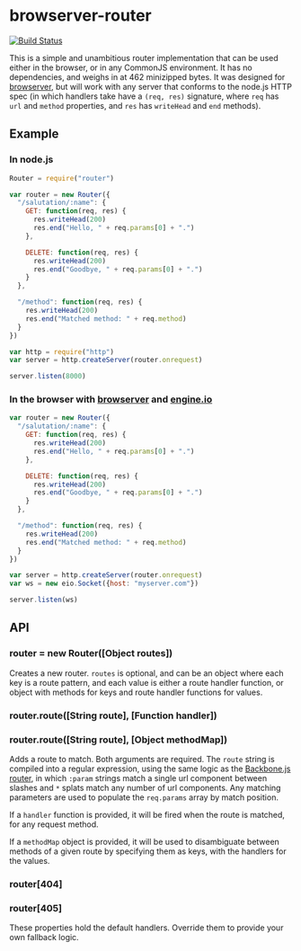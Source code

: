 browserver-router
=================

[![Build Status](https://secure.travis-ci.org/jed/browserver-router.png?branch=master)](http://travis-ci.org/jed/browserver-router)

This is a simple and unambitious router implementation that can be used either in the browser, or in any CommonJS environment. It has no dependencies, and weighs in at 462 minizipped bytes. It was designed for [browserver](http://browserver.org), but will work with any server that conforms to the node.js HTTP spec (in which handlers take have a `(req, res)` signature, where `req` has `url` and `method` properties, and `res` has `writeHead` and `end` methods).

Example
-------

### In node.js

```javascript
Router = require("router")

var router = new Router({
  "/salutation/:name": {
    GET: function(req, res) {
      res.writeHead(200)
      res.end("Hello, " + req.params[0] + ".")
    },

    DELETE: function(req, res) {
      res.writeHead(200)
      res.end("Goodbye, " + req.params[0] + ".")
    }
  },

  "/method": function(req, res) {
    res.writeHead(200)
    res.end("Matched method: " + req.method)
  }
})

var http = require("http")
var server = http.createServer(router.onrequest)

server.listen(8000)
```

### In the browser with [browserver](http://browserver.org) and [engine.io](https://github.com/LearnBoost/engine.io)

```javascript
var router = new Router({
  "/salutation/:name": {
    GET: function(req, res) {
      res.writeHead(200)
      res.end("Hello, " + req.params[0] + ".")
    },

    DELETE: function(req, res) {
      res.writeHead(200)
      res.end("Goodbye, " + req.params[0] + ".")
    }
  },

  "/method": function(req, res) {
    res.writeHead(200)
    res.end("Matched method: " + req.method)
  }
})

var server = http.createServer(router.onrequest)
var ws = new eio.Socket({host: "myserver.com"})

server.listen(ws)
```

API
---

### router = new Router([Object routes])

Creates a new router. `routes` is optional, and can be an object where each key is a route pattern, and each value is either a route handler function, or object with methods for keys and route handler functions for values.

### router.route([String route], [Function handler])
### router.route([String route], [Object methodMap])

Adds a route to match. Both arguments are required. The `route` string is compiled into a regular expression, using the same logic as the [Backbone.js router](http://backbonejs.org/#Router-route), in which `:param` strings match a single url component between slashes and `*` splats match any number of url components. Any matching parameters are used to populate the `req.params` array by match position.

If a `handler` function is provided, it will be fired when the route is matched, for any request method.

If a `methodMap` object is provided, it will be used to disambiguate between methods of a given route by specifying them as keys, with the handlers for the values.

### router[404]
### router[405]

These properties hold the default handlers. Override them to provide your own fallback logic.

